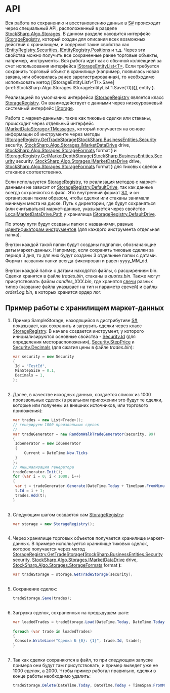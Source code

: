 # API

Вся работа по сохранению и восстановлению данных в [S\#](StockSharpAbout.md) происходит через специальный API, расположенный в разделе [StockSharp.Algo.Storages](xref:StockSharp.Algo.Storages). В данном разделе находится интерфейс [IStorageRegistry](xref:StockSharp.Algo.Storages.IStorageRegistry), который создан для описания всех возможных действий с хранилищем, и содержит такие свойства как [IEntityRegistry.Securities](xref:StockSharp.Algo.Storages.IEntityRegistry.Securities), [IEntityRegistry.Positions](xref:StockSharp.Algo.Storages.IEntityRegistry.Positions) и т.д. Через эти свойства можно получить все сохраненные ранее торговые объекты, например, инструменты. Вся работа идет как с обычной коллекцией за счет использования интерфейса [IStorageEntityList\<T\>](xref:StockSharp.Algo.Storages.IStorageEntityList`1). Если требуется сохранить торговый объект в хранилище (например, появилась новая заявка, или обновилась ранее зарегистрированная), то необходимо использовать метод [IStorageEntityList\<T\>.Save](xref:StockSharp.Algo.Storages.IStorageEntityList`1.Save(`0))**(**[T](xref:T) entity **)**.

Реализацией по умолчанию интерфейса [IStorageRegistry](xref:StockSharp.Algo.Storages.IStorageRegistry) является класс [StorageRegistry](xref:StockSharp.Algo.Storages.StorageRegistry). Он взаимодействует с данными через низкоуровневый системный интерфейс [IStorage](xref:Ecng.Serialization.IStorage).

Работа с маркет\-данными, такие как тиковые сделки или стаканы, происходит через отдельный интерфейс [IMarketDataStorage\<TMessage\>](xref:StockSharp.Algo.Storages.IMarketDataStorage`1), который получается на основе информации об инструменте через методы [IStorageRegistry.GetTradeStorage](xref:StockSharp.Algo.Storages.IStorageRegistry.GetTradeStorage(StockSharp.BusinessEntities.Security,StockSharp.Algo.Storages.IMarketDataDrive,StockSharp.Algo.Storages.StorageFormats))**(**[StockSharp.BusinessEntities.Security](xref:StockSharp.BusinessEntities.Security) security, [StockSharp.Algo.Storages.IMarketDataDrive](xref:StockSharp.Algo.Storages.IMarketDataDrive) drive, [StockSharp.Algo.Storages.StorageFormats](xref:StockSharp.Algo.Storages.StorageFormats) format **)** и [IStorageRegistry.GetMarketDepthStorage](xref:StockSharp.Algo.Storages.IStorageRegistry.GetMarketDepthStorage(StockSharp.BusinessEntities.Security,StockSharp.Algo.Storages.IMarketDataDrive,StockSharp.Algo.Storages.StorageFormats))**(**[StockSharp.BusinessEntities.Security](xref:StockSharp.BusinessEntities.Security) security, [StockSharp.Algo.Storages.IMarketDataDrive](xref:StockSharp.Algo.Storages.IMarketDataDrive) drive, [StockSharp.Algo.Storages.StorageFormats](xref:StockSharp.Algo.Storages.StorageFormats) format **)** для тиковых сделок и стаканов соответственно.

Если используется [StorageRegistry](xref:StockSharp.Algo.Storages.StorageRegistry), то реализация методов с маркет\-данными не зависит от [StorageRegistry.DefaultDrive](xref:StockSharp.Algo.Storages.StorageRegistry.DefaultDrive), так как данные всегда сохраняются в файл. Это внутренний формат [S\#](StockSharpAbout.md), и он организован таким образом, чтобы сделки или стаканы занимали минимум места на диске. Путь к директории, где будут сохраняться (или считываться) маркет\-данные, указывается через свойство [LocalMarketDataDrive.Path](xref:StockSharp.Algo.Storages.LocalMarketDataDrive.Path) у хранилища [IStorageRegistry.DefaultDrive](xref:StockSharp.Algo.Storages.IStorageRegistry.DefaultDrive).

По этому пути будут созданы папки с названиями, равные [идентификаторам инструментов](SecurityId.md) (для каждого инструмента отдельная папка).

Внутри каждой такой папки будут созданы подпапки, обозначающие даты маркет\-данных. Например, если сохранять тиковые сделки за период 3 дня, то для них будут созданы 3 отдельные папки с датами. Формат названия папки всегда фиксирован и равен yyyy\_MM\_dd. 

Внутри каждой папки с датами находятся файлы, с расширением bin. Сделки хранятся в файле *trades.bin*, стаканы в *quotes.bin*. Также могут присутствовать файлы *candles\_XXX.bin*, где хранятся [свечи](Candles.md) разных типов (название файла указывает на тип и параметр свечей) и файлы *orderLog.bin*, в которых хранится ордер лог.

## Пример работы с хранилищем маркет\-данных

1. Пример SampleStorage, находящийся в дистрибутиве [S\#](StockSharpAbout.md), показывает, как сохранить и загрузить сделки через класс [StorageRegistry](xref:StockSharp.Algo.Storages.StorageRegistry). В начале создается инструмент, у которого инициализируются основные свойства \- [Security.Id](xref:StockSharp.BusinessEntities.Security.Id) (для определения месторасположения), [Security.StepPrice](xref:StockSharp.BusinessEntities.Security.StepPrice) и [Security.Decimals](xref:StockSharp.BusinessEntities.Security.Decimals) (для сжатия цены в файле *trades.bin*):

   ```cs
   var security = new Security
   {
   	Id = "TestId",
   	MinStepSize = 0.1,
   	Decimals = 1,
   };
   					
   ```
2. Далее, в качестве исходных данных, создается список из 1000 произвольных сделок (в реальном приложении это будут те сделки, которые или получены из внешних источников, или торгового приложения):

   ```cs
   var trades = new List<Trade>();
   // генерируем 1000 произвольных сделок
   //
   var tradeGenerator = new RandomWalkTradeGenerator(security, 99)
   {
   	IdGenerator = new IdGenerator
   	{
   		Current = DateTime.Now.Ticks
   	}
   };
   // инициализация генератора
   tradeGenerator.Init();
   for (var i = 0; i < 1000; i++)
   {
   	var t = tradeGenerator.Generate(DateTime.Today + TimeSpan.FromMinutes(i));
   	t.Id = i + 1;
   	trades.Add(t);
   }
   					
   ```
3. Следующим шагом создается сам [StorageRegistry](xref:StockSharp.Algo.Storages.StorageRegistry):

   ```cs
   var storage = new StorageRegistry();
   					
   ```
4. Через хранилище торговых объектов получается хранилище маркет\-данных. В примере используется хранилище тиковых сделок, которое получается через метод [StorageRegistry.GetTradeStorage](xref:StockSharp.Algo.Storages.StorageRegistry.GetTradeStorage(StockSharp.BusinessEntities.Security,StockSharp.Algo.Storages.IMarketDataDrive,StockSharp.Algo.Storages.StorageFormats))**(**[StockSharp.BusinessEntities.Security](xref:StockSharp.BusinessEntities.Security) security, [StockSharp.Algo.Storages.IMarketDataDrive](xref:StockSharp.Algo.Storages.IMarketDataDrive) drive, [StockSharp.Algo.Storages.StorageFormats](xref:StockSharp.Algo.Storages.StorageFormats) format **)**:

   ```cs
   var tradeStorage = storage.GetTradeStorage(security);
   					
   ```
5. Сохранение сделок:

   ```cs
   tradeStorage.Save(trades);
   					
   ```
6. Загрузка сделок, сохраненных на предыдущем шаге:

   ```cs
   var loadedTrades = tradeStorage.Load(DateTime.Today, DateTime.Today + TimeSpan.FromMinutes(1000));
    	  
   foreach (var trade in loadedTrades)
   {
   	Console.WriteLine("Сделка № {0}: {1}", trade.Id, trade);
   }
   					
   ```
7. Так как сделки сохраняются в файл, то при следующем запуске примера они будут там присутствовать, и пример выведет уже не 1000 сделок, а 2000. Чтобы пример работал правильно, сделки в конце работы необходимо удалить:

   ```cs
   tradeStorage.Delete(DateTime.Today, DateTime.Today + TimeSpan.FromMinutes(1000));
   					
   ```
